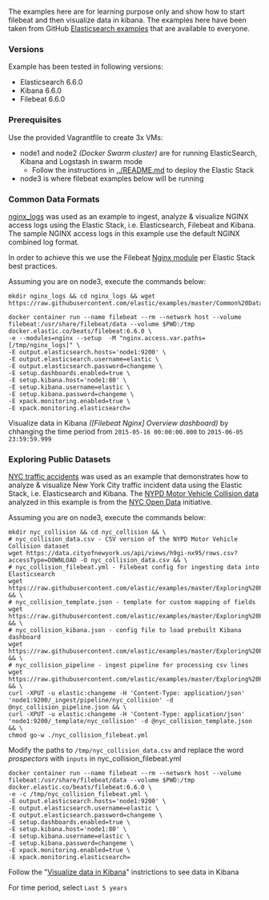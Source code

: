The examples here are for learning purpose only and show how to start filebeat and then visualize data in kibana. The examples here have been taken from GitHub [Elasticsearch examples](https://github.com/elastic/examples) that are available to everyone.

### Versions
Example has been tested in following versions:
- Elasticsearch 6.6.0
- Kibana 6.6.0
- Filebeat 6.6.0


### Prerequisites
Use the provided Vagrantfile to create 3x VMs:
- node1 and node2 _(Docker Swarm cluster)_ are for running ElasticSearch, Kibana and Logstash in swarm mode
  - Follow the instructions in [../README.md](../README.md) to deploy the Elastic Stack
- node3 is where filebeat examples below will be running


### Common Data Formats
[nginx_logs](https://github.com/elastic/examples/tree/master/Common%20Data%20Formats/nginx_logs) was used as an example to ingest, analyze & visualize NGINX access logs using the Elastic Stack, i.e. Elasticsearch, Filebeat and Kibana. The sample NGINX access logs in this example use the default NGINX combined log format.

In order to achieve this we use the Filebeat [Nginx module](https://www.elastic.co/guide/en/beats/filebeat/6.0/filebeat-module-nginx.html) per Elastic Stack best practices.

Assuming you are on node3, execute the commands below:
```
mkdir nginx_logs && cd nginx_logs && wget https://raw.githubusercontent.com/elastic/examples/master/Common%20Data%20Formats/nginx_logs/nginx_logs

docker container run --name filebeat --rm --network host --volume filebeat:/usr/share/filebeat/data --volume $PWD:/tmp docker.elastic.co/beats/filebeat:6.6.0 \
-e --modules=nginx --setup  -M "nginx.access.var.paths=[/tmp/nginx_logs]" \
-E output.elasticsearch.hosts='node1:9200' \
-E output.elasticsearch.username=elastic \
-E output.elasticsearch.password=changeme \
-E setup.dashboards.enabled=true \
-E setup.kibana.host='node1:80' \
-E setup.kibana.username=elastic \
-E setup.kibana.password=changeme \
-E xpack.monitoring.enabled=true \
-E xpack.monitoring.elasticsearch=
```

Visualize data in Kibana _([Filebeat Nginx] Overview dashboard)_ by chhanging the time period from `2015-05-16 00:00:00.000` to `2015-06-05 23:59:59.999`

### Exploring Public Datasets
[NYC traffic accidents](https://github.com/elastic/examples/tree/master/Exploring%20Public%20Datasets/nyc_traffic_accidents) was used as an example that demonstrates how to analyze & visualize New York City traffic incident data using the Elastic Stack, i.e. Elasticsearch and Kibana. The [NYPD Motor Vehicle Collision data](https://data.cityofnewyork.us/Public-Safety/NYPD-Motor-Vehicle-Collisions/h9gi-nx95?) analyzed in this example is from the [NYC Open Data](https://opendata.cityofnewyork.us/) initiative.

Assuming you are on node3, execute the commands below:
```
mkdir nyc_collision && cd nyc_collision && \
# nyc_collision_data.csv - CSV version of the NYPD Motor Vehicle Collision dataset
wget https://data.cityofnewyork.us/api/views/h9gi-nx95/rows.csv?accessType=DOWNLOAD -O nyc_collision_data.csv && \
# nyc_collision_filebeat.yml - Filebeat config for ingesting data into Elasticsearch
wget https://raw.githubusercontent.com/elastic/examples/master/Exploring%20Public%20Datasets/nyc_traffic_accidents/nyc_collision_filebeat.yml && \
# nyc_collision_template.json - template for custom mapping of fields
wget https://raw.githubusercontent.com/elastic/examples/master/Exploring%20Public%20Datasets/nyc_traffic_accidents/nyc_collision_template.json && \
# nyc_collision_kibana.json - config file to load prebuilt Kibana dashboard
wget https://raw.githubusercontent.com/elastic/examples/master/Exploring%20Public%20Datasets/nyc_traffic_accidents/nyc_collision_kibana.json && \
# nyc_collision_pipeline - ingest pipeline for processing csv lines
wget https://raw.githubusercontent.com/elastic/examples/master/Exploring%20Public%20Datasets/nyc_traffic_accidents/nyc_collision_pipeline.json && \
curl -XPUT -u elastic:changeme -H 'Content-Type: application/json' 'node1:9200/_ingest/pipeline/nyc_collision' -d @nyc_collision_pipeline.json && \
curl -XPUT -u elastic:changeme -H 'Content-Type: application/json' 'node1:9200/_template/nyc_collision' -d @nyc_collision_template.json && \
chmod go-w ./nyc_collision_filebeat.yml
```
Modify the paths to `/tmp/nyc_collision_data.csv` and replace the word _prospectors_ with `inputs` in nyc_collision_filebeat.yml
```
docker container run --name filebeat --rm --network host --volume filebeat:/usr/share/filebeat/data --volume $PWD:/tmp docker.elastic.co/beats/filebeat:6.6.0 \
-e -c /tmp/nyc_collision_filebeat.yml \
-E output.elasticsearch.hosts='node1:9200' \
-E output.elasticsearch.username=elastic \
-E output.elasticsearch.password=changeme \
-E setup.dashboards.enabled=true \
-E setup.kibana.host='node1:80' \
-E setup.kibana.username=elastic \
-E setup.kibana.password=changeme \
-E xpack.monitoring.enabled=true \
-E xpack.monitoring.elasticsearch=
```
Follow the "[Visualize data in Kibana](https://github.com/elastic/examples/tree/master/Exploring%20Public%20Datasets/nyc_traffic_accidents#2-visualize-data-in-kibana)" instrictions to see data in Kibana

For time period, select `Last 5 years`
